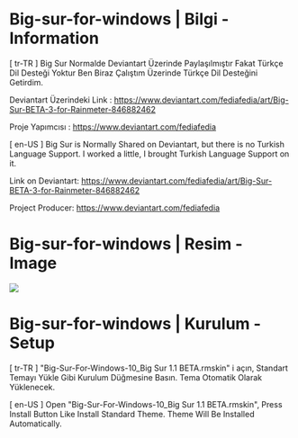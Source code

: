# Big-sur-for-windows | Bilgi - Information
[ tr-TR ]
Big Sur Normalde Deviantart Üzerinde Paylaşılmıştır Fakat Türkçe Dil Desteği Yoktur Ben Biraz Çalıştım Üzerinde Türkçe Dil Desteğini Getirdim.

Deviantart Üzerindeki Link : https://www.deviantart.com/fediafedia/art/Big-Sur-BETA-3-for-Rainmeter-846882462

Proje Yapımcısı : https://www.deviantart.com/fediafedia

[ en-US ]
Big Sur is Normally Shared on Deviantart, but there is no Turkish Language Support. I worked a little, I brought Turkish Language Support on it.


Link on Deviantart: https://www.deviantart.com/fediafedia/art/Big-Sur-BETA-3-for-Rainmeter-846882462

Project Producer: https://www.deviantart.com/fediafedia

# Big-sur-for-windows | Resim - Image

![](https://cdn.discordapp.com/attachments/828721022211063838/828721236787593238/1.png)

# Big-sur-for-windows | Kurulum - Setup

[ tr-TR ]
"Big-Sur-For-Windows-10_Big Sur 1.1 BETA.rmskin" i açın, Standart Temayı Yükle Gibi Kurulum Düğmesine Basın. Tema Otomatik Olarak Yüklenecek.

[ en-US ]
Open "Big-Sur-For-Windows-10_Big Sur 1.1 BETA.rmskin", Press Install Button Like Install Standard Theme. Theme Will Be Installed Automatically.
